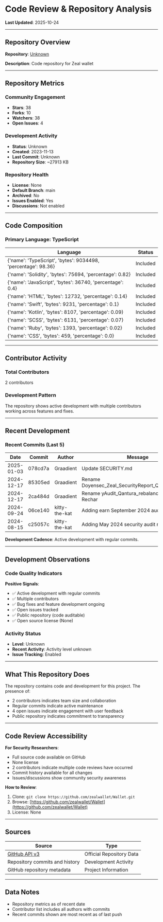 # Code Review & Repository Analysis

**Last Updated**: 2025-10-24

---

## Repository Overview

**Repository**: [Unknown](https://github.com/zealwallet/Wallet)

**Description**: Code repository for Zeal wallet

---

## Repository Metrics

### Community Engagement
- **Stars**: 38
- **Forks**: 10
- **Watchers**: 38
- **Open Issues**: 4

### Development Activity
- **Status**: Unknown
- **Created**: 2023-11-13
- **Last Commit**: Unknown
- **Repository Size**: ~27913 KB

### Repository Health
- **License**: None
- **Default Branch**: main
- **Archived**: No
- **Issues Enabled**: Yes
- **Discussions**: Not enabled

---

## Code Composition

### Primary Language: TypeScript

| Language | Status |
|----------|--------|
| {'name': 'TypeScript', 'bytes': 9034498, 'percentage': 98.36} | Included |
| {'name': 'Solidity', 'bytes': 75694, 'percentage': 0.82} | Included |
| {'name': 'JavaScript', 'bytes': 36740, 'percentage': 0.4} | Included |
| {'name': 'HTML', 'bytes': 12732, 'percentage': 0.14} | Included |
| {'name': 'Swift', 'bytes': 9231, 'percentage': 0.1} | Included |
| {'name': 'Kotlin', 'bytes': 8107, 'percentage': 0.09} | Included |
| {'name': 'SCSS', 'bytes': 6131, 'percentage': 0.07} | Included |
| {'name': 'Ruby', 'bytes': 1393, 'percentage': 0.02} | Included |
| {'name': 'CSS', 'bytes': 459, 'percentage': 0.0} | Included |

---

## Contributor Activity

### Total Contributors
2 contributors

### Development Pattern
The repository shows active development with multiple contributors working across features and fixes.

---

## Recent Development

### Recent Commits (Last 5)

| Date | Commit | Author | Message |
|------|--------|--------|---------|
| 2025-01-03 | 078cd7a | Graadient | Update SECURITY.md |
| 2024-12-17 | 85305ed | Graadient | Rename Doyensec_Zeal_SecurityReport_Q32023_v5_Afte |
| 2024-12-17 | 2ca484d | Graadient | Rename yAudit_Qantura_rebalance.pdf to Zeal Rechar |
| 2024-09-24 | 06ce140 | kitty-the-kat | Adding earn September 2024 audit |
| 2024-08-15 | c25057c | kitty-the-kat | Adding May 2024 security audit review |


**Development Cadence**: Active development with regular commits.

---

## Development Observations

### Code Quality Indicators

**Positive Signals**:
- ✅ Active development with regular commits
- ✅ Multiple contributors
- ✅ Bug fixes and feature development ongoing
- ✅ Open issues tracked
- ✅ Public repository (code auditable)
- ✅ Open source license (None)

### Activity Status
- **Level**: Unknown
- **Recent Activity**: Activity level unknown
- **Issue Tracking**: Enabled

---

## What This Repository Does

The repository contains code and development for this project. The presence of:
- 2 contributors indicates team size and collaboration
- Regular commits indicate active maintenance
- 4 open issues indicate engagement with user feedback
- Public repository indicates commitment to transparency

---

## Code Review Accessibility

**For Security Researchers**:
- Full source code available on GitHub
- None license
- 2 contributors indicate multiple code reviews have occurred
- Commit history available for all changes
- Issues/discussions show community security awareness

**How to Review**:
1. Clone: `git clone https://github.com/zealwallet/Wallet.git`
2. Browse: [https://github.com/zealwallet/Wallet](https://github.com/zealwallet/Wallet)
3. License: None

---

## Sources

| Source | Type |
|--------|------|
| [GitHub API v3](https://github.com/zealwallet/Wallet) | Official Repository Data |
| Repository commits and history | Development Activity |
| GitHub repository metadata | Project Information |

---

## Data Notes

- Repository metrics as of recent date
- Contributor list includes all authors with commits
- Recent commits shown are most recent as of last push
